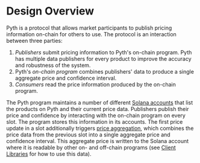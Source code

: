 # Design Overview

Pyth is a protocol that allows market participants to publish pricing information on-chain for others to use. The protocol is an interaction between three parties:

1. _Publishers_ submit pricing information to Pyth's on-chain program. Pyth has multiple data publishers for every product to improve the accuracy and robustness of the system.&#x20;
2. Pyth's _on-chain program_ combines publishers' data to produce a single aggregate price and confidence interval.
3. _Consumers_ read the price information produced by the on-chain program.

The Pyth program maintains a number of different [Solana accounts](account-structure.md) that list the products on Pyth and their current price data. Publishers publish their price and confidence by interacting with the on-chain program on every slot. The program stores this information in its accounts. The first price update in a slot additionally triggers [price aggregation](price-aggregation.md), which combines the price data from the previous slot into a single aggregate price and confidence interval. This aggregate price is written to the Solana account where it is readable by other on- and off-chain programs (see [Client Libraries](../consumers/client-libraries.md) for how to use this data).&#x20;
